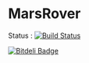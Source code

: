 MarsRover
=========

Status : [![Build Status](https://travis-ci.org/JavaDojo/marsrover.png?branch=master)](https://travis-ci.org/JavaDojo/marsrover)


[![Bitdeli Badge](https://d2weczhvl823v0.cloudfront.net/JavaDojo/marsrover/trend.png)](https://bitdeli.com/free "Bitdeli Badge")

